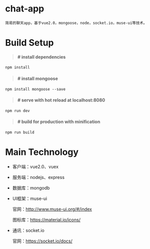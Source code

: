 # chat-app
    简易的聊天app，基于vue2.0，mongoose，node，socket.io，muse-ui等技术。

# Build Setup

>#### # install dependencies<br>
    npm install
    
>#### # install mongoose<br>
    npm install mongoose --save

>#### # serve with hot reload at localhost:8080<br>
    npm run dev

>#### # build for production with minification<br>
    npm run build

# Main Technology

* 客户端：vue2.0、vuex<br>

* 服务端：nodejs、express<br>

* 数据库：mongodb<br>

* UI框架：muse-ui<br>

  官网：http://www.muse-ui.org/#/index<br>  
   
  图标库：https://material.io/icons/ <br>
   
* 通讯：socket.io<br>

  官网：https://socket.io/docs/

